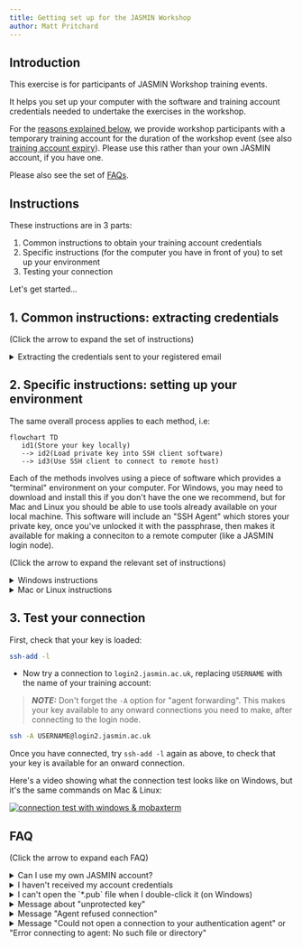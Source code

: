 ```yaml
---
title: Getting set up for the JASMIN Workshop
author: Matt Pritchard
---
```


## Introduction
This exercise is for participants of JASMIN Workshop training events.

It helps you set up your computer with the software and training account credentials needed to undertake the exercises in the workshop.

For the [reasons explained below](#own-vs-training-account), we provide workshop participants with a temporary training account for the duration of the workshop event (see also [training account expiry](#training-account-expiry)). Please use this rather than your own JASMIN account, if you have one.

Please also see the set of [FAQs](#faq).

## Instructions

These instructions are in 3 parts:

1. Common instructions to obtain your training account credentials
1. Specific instructions (for the computer you have in front of you) to set up your environment
1. Testing your connection

Let's get started...

## 1. Common instructions: extracting credentials

(Click the arrow to expand the set of instructions)

<details>
   <summary id="extracting">Extracting the credentials sent to your registered email</summary>

   - Locate the email sent by the JASMIN team using OneDrive. It should have "shared the folder" in the subject line.
      - If you can't find the email, search for "shared the folder" in your emails, but also check your spam/junk folders before asking for help. 
   - Follow the "Open" link in the email from the JASMIN Team.
   - It may ask you to comfirm the email address and enter a verification code: follow the instructions.
   - You should eventually reach an online view of the folder containing the 4 credential file(s)
      - `username`
      - `passphrase`
      - `id_rsa_jasmin_training`
      - `id_rsa_jasmin_training.pub`
   - Save each of these locally: hover over each item, a 3-dot menu should appear with a "Download" option. Use that to download the file to your default downloads location. We can move the files from there later.
   - It's easiest to download each file separately, otherwise they'll get put into a zip file from where you'll have to extract them individually.
</details>

## 2. Specific instructions: setting up your environment

The same overall process applies to each method, i.e:

   ```mermaid
   flowchart TD
      id1(Store your key locally) 
      --> id2(Load private key into SSH client software)
      --> id3(Use SSH client to connect to remote host)
   ```

Each of the methods involves using a piece of software which provides a "terminal" environment on your computer. For Windows, you may need to download and install this if you don't have the one we recommend, but for Mac and Linux you should be able to use tools already available on your local machine. This software will include an "SSH Agent" which stores your private key, once you've unlocked it with the passphrase, then makes it available for making a conneciton to a remote computer (like a JASMIN login node).

(Click the arrow to expand the relevant set of instructions)

<details>

   <summary id="windows">Windows instructions</summary>

   - Move the 2 `id_rsa_jasmin_training*` key files from the Downloads folder. The `username` and `passphrase` files can stay where they are.
     - create an empty folder called `ssh` to put these files in: perhaps on your Desktop, but it's up to you.
     - use File Explorer to drag & drop the 2 key files from the Downloads folder to the folder you just made.
     - don't try to open either of the `id_rsa_jasmin_training*` files: they're not meant to be readable.
     - try opening the `username` and `passphrase` files in a text editor (e.g. `Notebook`): you'll need them shortly.

   - Download and install "MobaXterm"
   
     This is an emulator of the terminal environment (Mac and Linux have this environment built-in), and provides the tools you need to connect. There are other options, but we'd recommend this one if you want us to help you with any problems.

     - Go to https://mobaxterm.mobatek.net/
       - go to [Download](https://mobaxterm.mobatek.net/download.html)
       - choose the "Home edition", then "Download now"
       - Choose the **installer edition**
       - right-click the downloaded zip file and choose "extract all"
       - run the installer, then follow the instructions.

   - Open Mobaxterm, and follow the steps in this video to load your private key and check it's loaded in a terminal session.
     - [![mobaxterm setup (video)](https://img.youtube.com/vi/qm8PcD24Xsc/0.jpg)](https://youtu.be/qm8PcD24Xsc)

</details>

<details>
  <summary>Mac or Linux instructions</summary>

  In the Mac or Linux environments, it's best to put your SSH-related files in a standard place. This is a directory called `.ssh` in your home directory (the `.` means it's hidden).


  - open the `Terminal` utility (use the search in the top menu bar to find this if you haven't used it before)
  - this should open a command-line terminal, starting in your home directory. The shorthand for your home directory is `~/`

  Check if you have a directory `~/.ssh` already:

  ```
  ls ~/.ssh
  ```

  If this exists already, the `ls` command will list its contents (it could be empty, that's fine).

  If you see `No such file or directory`, make this directory with the command:

  ```
  mkdir -p ~/.ssh
  ```
  and set permissions on it so that it's only read/writable by you:
  ```
  chmod 700 ~/.ssh
  ```

  Now, move the files from your download location (where your browser puts downloaded files) to the directory you just created:

  ```
  mv ~/Downloads/id_rsa_training_jasmin* ~/.ssh/
  ```

  Set the permissions on these files to be only read/writable by you:

  ```
  chmod 600 ~/.ssh/id_rsa_training_jasmin*
  ```

  Now, check whether you have an SSH-agent running:

  ```
  ssh-add -l
  ```

  If you see
  ```
  The agent has no identities.
  ```

  that's fine: it's running, but just doesn't have any keys loaded yet. Skip the step below.

  If you see `Could not open a connection to your authentication agent` or `Error connecting to agent` this means you haven't got one running, so you need to start one with the following command:

  ```
  eval $(ssh-agent -s)
  ```

  You're now able to load your private key, as follows:

  ssh-add ~/.ssh/id_rsa_jasmin_training

  Note that it's the private key file (without the `.pub`) extension, that we're loading here.

  You will be prompted for your passphrase: don't try and type it in, copy and paste it from the `passphrase` file which you should have open in a text editor. You can usually paste by CTRL-V or by right-clicking and choosing "paste", but this may vary depending on your system.

  Be careful not to copy any whitespace either side of the passphrase.
  
  Note that the terminal does not echo back any characters or placeholders for a passphrase. So don't paste it again just because it's not displaying!

  Now, heck with the `ssh-add -l` command as before, and the key fingerprint should be displayed, e.g.

```
ssh-add -l
2048 SHA256:e1rIzWgm0BAF396xNAYc8TdjjSs8IuMyr+iwSryHeb4 fred.bloggs@ncas.ac.uk (RSA)
```

If you don't see this, go back and check the steps above carefully before asking for help.

</details>

## 3. Test your connection

First, check that your key is loaded:

```bash
ssh-add -l
```

   - Now try a connection to `login2.jasmin.ac.uk`, replacing `USERNAME` with the name of your training account:
   
   > **_NOTE:_**  Don't forget the `-A` option for "agent forwarding". This makes your key available to any onward connections you need to make, after connecting to the login node.

   ```bash
   ssh -A USERNAME@login2.jasmin.ac.uk
   ```

   Once you have connected, try `ssh-add -l` again as above, to check that your key is available for an onward connection.

   Here's a video showing what the connection test looks like on Windows, but it's the same commands on Mac & Linux:

   [![connection test with windows & mobaxterm](https://img.youtube.com/vi/XmwOMbigyf0/0.jpg)](https://youtu.be/XmwOMbigyf0)

## FAQ

(Click the arrow to expand each FAQ)

<details>

   <summary id="own-vs-training-account">Can I use my own JASMIN account?</summary>

   For the JASMIN workshop training events, we prefer that you use the supplied training accounts. 

   This is because we have pre-configured each training accounts with access roles for all the resources you need for the training workshop, including:
    - the `workshop` group workspace
    - the `workshop` LOTUS queue (for responsive wait times during workshops)
    - a corresponding CEDA Archive account with access to certain datasets used in the exercises
    - access to the transfer server `xfer3`
    - access to high-performance data transfer services

    We cannot configure all these resources on a temporary basis, so ask you to use the training account during events. You are welcome to transfer over any data created during a workshop, to your own account (but beware there is a time limit for this, before training accounts are wiped: ask your course organiser for details).

</details>

<details>

   <summary>I haven't received my account credentials</summary>

   - make sure you are checking in the email account which you gave to the course organisers: the training account will be set up with this email address.
   - make sure you have searched for "shared the folder" in your email application. Sometimes emails from OneDrive get hidden.
   - make sure you have checked your spam/junk folders
   - ask your course organiser for help if you still can't find it: it should be possible to get it re-sent.

</details>

<details>

   <summary>I can't open the `*.pub` file when I double-click it (on Windows)</summary>

   That's OK. It's not a file that you need to open. The `.pub` file extension is sometimes recognised by Windows as a Microsoft Publisher file, but this one isn't: it's your public key (part of your public/private key pair).

</details>

<details>

   <summary>Message about "unprotected key"</summary>

   If you see a message like the following, this means that you need to restrict the permissions on your key file so that only you (and no other users on your system) can read your key.

   ```
   @@@@@@@@@@@@@@@@@@@@@@@@@@@@@@@@@@@@@@@@@@@@@@@@@@@@@@@@@@@
   @         WARNING: UNPROTECTED PRIVATE KEY FILE!          @
   @@@@@@@@@@@@@@@@@@@@@@@@@@@@@@@@@@@@@@@@@@@@@@@@@@@@@@@@@@@
   Permissions 0644 for 'id_rsa_jasmin_training' are too open.
   It is required that your private key files are NOT accessible by others.
   This private key will be ignored.

   ```
   You can do this with a command like this (you'll need to do this in a terminal window):
   ```
   chmod 600 <path>/id_rsa_jasmin_training  
   ```
   where `<path>` is wherever you saved your key (see above: this can vary by platform).

   Alternatively (particularly for Windows users), making another copy of the private key file (and deleting the original) can help. You can still go back to the original from the OneDrive email if you need it.

</details>

<details>
  <summary>Message "Agent refused connection"</summary>

  This isn't necessarily a problem.

  If the output of `ssh-add -l` is something like the examples above, showing your key fingerprint, then you should still be good to go.
</details>

<details>
  <summary>Message "Could not open a connection to your authentication agent" or "Error connecting to agent: No such file or directory"
  </summary>

  This means that you don't have an SSH-agent running, so there isn't an agent to load your key into.

  For windows/mobaxterm, review the setup video to make sure you've got the key loaded correctly.


  For Mac/Linux, you may need to run the following command to start the agent:

```
eval $(ssh-agent -s)
```

You should see output similar to this:

```
agent pid 1234
```

Then try loading your key again with the ssh-add command:

```
ssh-add <path to your key>
```

and enter the passphrase when prompted.

</details>